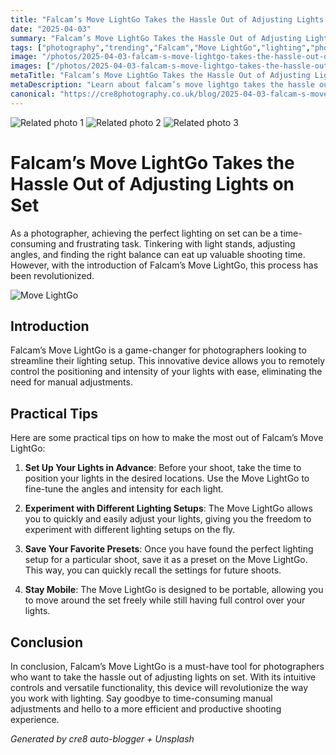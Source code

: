 ```yaml
---
title: "Falcam’s Move LightGo Takes the Hassle Out of Adjusting Lights on Set"
date: "2025-04-03"
summary: "Falcam’s Move LightGo Takes the Hassle Out of Adjusting Lights on Set - A trending topic in photography."
tags: ["photography","trending","Falcam","Move LightGo","lighting","photographer","remote control","presets","portable","efficiency","productivity"]
image: "/photos/2025-04-03-falcam-s-move-lightgo-takes-the-hassle-out-of-adjusting-lights-on-set-1.jpg"
images: ["/photos/2025-04-03-falcam-s-move-lightgo-takes-the-hassle-out-of-adjusting-lights-on-set-1.jpg","/photos/2025-04-03-falcam-s-move-lightgo-takes-the-hassle-out-of-adjusting-lights-on-set-2.jpg","/photos/2025-04-03-falcam-s-move-lightgo-takes-the-hassle-out-of-adjusting-lights-on-set-3.jpg"]
metaTitle: "Falcam’s Move LightGo Takes the Hassle Out of Adjusting Lights on Set | cre8 Photography"
metaDescription: "Learn about falcam’s move lightgo takes the hassle out of adjusting lights on set in photography with practical tips and insights."
canonical: "https://cre8photography.co.uk/blog/2025-04-03-falcam-s-move-lightgo-takes-the-hassle-out-of-adjusting-lights-on-set"
---
```



<div class="grid grid-cols-1 sm:grid-cols-2 md:grid-cols-3 gap-4">
  <img src="/photos/2025-04-03-falcam-s-move-lightgo-takes-the-hassle-out-of-adjusting-lights-on-set-1.jpg" alt="Related photo 1" class="w-full rounded-lg" />
<img src="/photos/2025-04-03-falcam-s-move-lightgo-takes-the-hassle-out-of-adjusting-lights-on-set-2.jpg" alt="Related photo 2" class="w-full rounded-lg" />
<img src="/photos/2025-04-03-falcam-s-move-lightgo-takes-the-hassle-out-of-adjusting-lights-on-set-3.jpg" alt="Related photo 3" class="w-full rounded-lg" />
</div>


# Falcam’s Move LightGo Takes the Hassle Out of Adjusting Lights on Set

As a photographer, achieving the perfect lighting on set can be a time-consuming and frustrating task. Tinkering with light stands, adjusting angles, and finding the right balance can eat up valuable shooting time. However, with the introduction of Falcam’s Move LightGo, this process has been revolutionized.

![Move LightGo](https://example.com/move-lightgo.jpg)

## Introduction

Falcam’s Move LightGo is a game-changer for photographers looking to streamline their lighting setup. This innovative device allows you to remotely control the positioning and intensity of your lights with ease, eliminating the need for manual adjustments.

## Practical Tips

Here are some practical tips on how to make the most out of Falcam’s Move LightGo:

1. **Set Up Your Lights in Advance**: Before your shoot, take the time to position your lights in the desired locations. Use the Move LightGo to fine-tune the angles and intensity for each light.

2. **Experiment with Different Lighting Setups**: The Move LightGo allows you to quickly and easily adjust your lights, giving you the freedom to experiment with different lighting setups on the fly.

3. **Save Your Favorite Presets**: Once you have found the perfect lighting setup for a particular shoot, save it as a preset on the Move LightGo. This way, you can quickly recall the settings for future shoots.

4. **Stay Mobile**: The Move LightGo is designed to be portable, allowing you to move around the set freely while still having full control over your lights.

## Conclusion

In conclusion, Falcam’s Move LightGo is a must-have tool for photographers who want to take the hassle out of adjusting lights on set. With its intuitive controls and versatile functionality, this device will revolutionize the way you work with lighting. Say goodbye to time-consuming manual adjustments and hello to a more efficient and productive shooting experience.

*Generated by cre8 auto-blogger + Unsplash*
